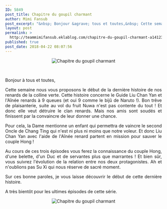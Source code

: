 ```yaml
---
ID: 5849
post_title: Chapitre du goupil charmant
author: Mimi Fansub
post_excerpt: "&nbsp; Bonjour &agrave; tous et toutes,&nbsp; Cette semaine nous vous proposons le d&eacute;but de la derni&egrave;re histoire de nos renards de la colline verte. Cette histoire concerne le Guide Liu Chan Yan et l'A&icirc;n&eacute;e renards &agrave; 9 queues (et oui 9 comme le bij&ucirc; de Naruto !). Bon tr&ecirc;ve de plaisanterie, suite au vol du..."
layout: post
permalink: >
  http://teammimifansub.eklablog.com/chapitre-du-goupil-charmant-a141234122
published: true
post_date: 2018-04-22 08:07:56
---
```

<p style="text-align: center;"><img src="https://united-subs.dearclouds.com/wp-content/uploads/2018/05/b5279558e07fd4381220e27bee71e6a8.jpg" alt="Chapitre du goupil charmant"/></p>
<p style="text-align: center;">&nbsp;</p>
<p style="text-align: justify;">Bonjour &agrave; tous et toutes,&nbsp;</p>
<p style="text-align: justify;">Cette semaine nous vous proposons le d&eacute;but de la derni&egrave;re histoire de nos renards de la colline verte. Cette histoire concerne le Guide Liu Chan Yan et l'A&icirc;n&eacute;e renards &agrave; 9 queues (et oui 9 comme le bij&ucirc; de Naruto !). Bon tr&ecirc;ve de plaisanterie, suite au vol du fruit Nuwa n'est pas contente du tout ! Et donc elle veut d&eacute;truire le clan renards. Mais nos amis sont soud&eacute;s et finissent par la convaincre de leur donner une chance.</p>
<p style="text-align: justify;">Pour cela, la Dame mentionne un enfant qui permettra de vaincre le second Oncle de Chang Ting qui n'est ni plus ni moins que notre voleur. Et donc Liu Chan Yan avec l'aide de l'A&icirc;n&eacute;e renard partent en mission pour sauver le couple Hong !&nbsp;</p>
<p style="text-align: justify;">Au cours de ces trois &eacute;pisodes vous ferez la connaissance du couple Hong, d'une belette, d'un Duc et de servantes plus que marrantes ! Et bien s&ucirc;r, vous suivrez l'&eacute;volution de la relation entre nos deux protagonistes. Ah et n'oublions pas Su Xi qui nous r&eacute;serve de sacr&eacute; moment.</p>
<p style="text-align: justify;">Sur ces bonne paroles, je vous laisse d&eacute;couvrir le d&eacute;but de cette derni&egrave;re histoire.</p>
<p style="text-align: justify;">A tr&egrave;s bient&ocirc;t pour les ultimes &eacute;pisodes de cette s&eacute;rie.</p>
<p style="text-align: center;"><img src="http://ekladata.com/UNwKRNUeZWLF3dC2kiFuYWUMJ8I.gif" alt="Chapitre du goupil charmant"/></p>